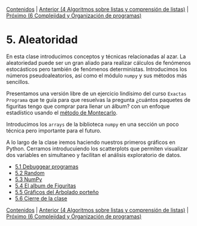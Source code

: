 [Contenidos](../Contenidos.md) \| [Anterior (4 Algoritmos sobre listas y comprensión de listas)](../04_Listas_y_Listas/00_Resumen.md) \| [Próximo (6 Complejidad y Organización de programas)](../06_Organización_y_Complejidad/00_Resumen.md)

# 5. Aleatoridad
En esta clase introducimos conceptos y técnicas relacionadas al azar. La aleatoriedad puede ser un gran aliado para realizar cálculos de fenómenos estocásticos pero también de fenómenos deterministas.
Introducimos los números pseudoaleatorios, así como el módulo `numpy` y sus métodos más sencillos.

Presentamos una versión libre de un ejercicio lindísimo del curso `Exactas Programa` que te guía para que resuelvas la pregunta ¿cuántos paquetes de figuritas tengo que comprar para llenar un álbum? con un enfoque estadístico usando el [método de Montecarlo](https://es.wikipedia.org/wiki/M%C3%A9todo_de_Montecarlo).

Introducimos los `arrays` de la biblioteca `numpy` en una sección un poco técnica pero importante para el futuro. 

A lo largo de la clase iremos haciendo nuestros primeros gráficos en Python. Cerramos introducuiendo los scatterplots que permiten visualizar dos variables en simultaneo y facilitan el análisis exploratorio de datos.




* [5.1 Debuggear programas](01_Debugger.md)
* [5.2 Random](02_Random.md)
* [5.3 NumPy](03_NumPy_Arrays.md)
* [5.4 El album de Figuritas](04_Figuritas.md)
* [5.5 Gráficos del Arbolado porteño](05_Arboles3_plt.md)
* [5.6 Cierre de la clase](06_Cierre.md)


[Contenidos](../Contenidos.md) \| [Anterior (4 Algoritmos sobre listas y comprensión de listas)](../04_Listas_y_Listas/00_Resumen.md) \| [Próximo (6 Complejidad y Organización de programas)](../06_Organización_y_Complejidad/00_Resumen.md)
